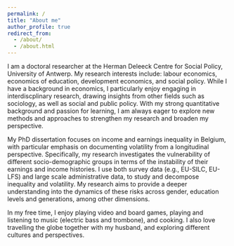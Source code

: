 ```yaml
---
permalink: /
title: "About me"
author_profile: true
redirect_from: 
  - /about/
  - /about.html
---
```

I am a doctoral researcher at the Herman Deleeck Centre for Social Policy, University of Antwerp. My research interests include: labour economics, economics of education, development economics, and social policy. While I have a background in economics, I particularly enjoy engaging in interdiscplinary research, drawing insights from other fields such as sociology, as well as social and public policy. With my strong quantitative background and passion for learning, I am always eager to explore new methods and approaches to strengthen my research and broaden my perspective. 

My PhD dissertation focuses on income and earnings inequality in Belgium, with particular emphasis on documenting volatility from a longitudinal perspective. Specifically, my research investigates the vulnerability of different socio-demographic groups in terms of the instability of their earnings and income histories. I use both survey data (e.g., EU-SILC, EU-LFS) and large scale administrative data, to study and decompose inequality and volatility. My research aims to provide a deeper understanding into the dynamics of these risks across gender, education levels and generations, among other dimensions. 

In my free time, I enjoy playing video and board games, playing and listening to music (electric bass and trombone), and cooking. I also love travelling the globe together with my husband, and exploring different cultures and perspectives. 

